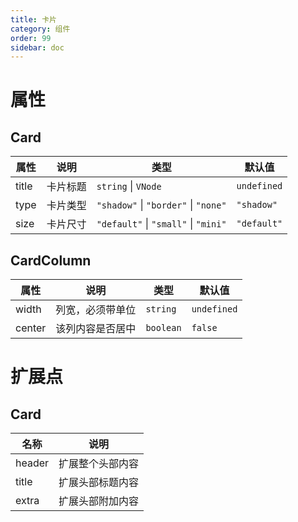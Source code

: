 ```yaml
---
title: 卡片
category: 组件
order: 99 
sidebar: doc
---
```


# 属性

## Card

| 属性 | 说明 | 类型 | 默认值 |
| --- | --- | --- | --- |
| title | 卡片标题 | `string` &#124; `VNode` | `undefined` | 
| type | 卡片类型 | `"shadow"` &#124; `"border"` &#124; `"none"` | `"shadow"` |
| size | 卡片尺寸 | `"default"` &#124; `"small"` &#124; `"mini"` | `"default"` |

## CardColumn

| 属性 | 说明 | 类型 | 默认值 |
| --- | --- | --- | --- |
| width | 列宽，必须带单位 | `string` | `undefined` |
| center | 该列内容是否居中 | `boolean` | `false` |

# 扩展点

## Card

| 名称 | 说明 |
| --- | --- |
| header | 扩展整个头部内容 |
| title | 扩展头部标题内容 |
| extra | 扩展头部附加内容 |
